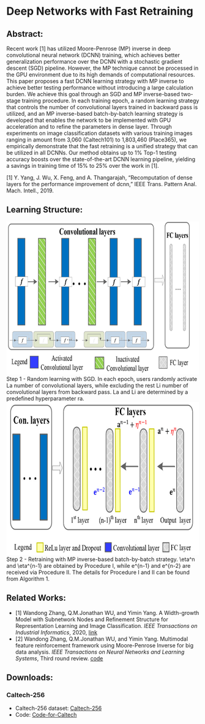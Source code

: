 # Deep Networks with Fast Retraining

## Abstract:  

Recent work [1] has utilized Moore-Penrose (MP) inverse in deep convolutional neural network (DCNN) training, which achieves better generalization performance over the DCNN with a stochastic gradient descent (SGD) pipeline. However, the MP technique cannot be processed in the GPU environment due to its high demands of computational resources. This paper proposes a fast DCNN learning strategy with MP inverse to achieve better testing performance without introducing a large calculation burden. We achieve this goal through an SGD and MP inverse-based two-stage training procedure. In each training epoch, a random learning strategy that controls the number of convolutional layers trained in backward pass is utilized, and an MP inverse-based batch-by-batch learning strategy is developed that enables the network to be implemented with GPU acceleration and to refine the parameters in dense layer. Through experiments on image classification datasets with various training images ranging in amount from 3,060 (Caltech101) to 1,803,460 (Place365), we empirically demonstrate that the fast retraining is a unified strategy that can be utilized in all DCNNs. Our method obtains up to 1\% Top-1 testing accuracy boosts over the state-of-the-art DCNN learning pipeline, yielding a savings in training time of 15\% to 25\% over the work in [1].

[1] Y. Yang, J. Wu, X. Feng, and A. Thangarajah, “Recomputation of dense layers for the performance improvement of dcnn,” IEEE Trans. Pattern Anal. Mach. Intell., 2019.

## Learning Structure:

<img src="https://github.com/W1AE/DCNN-FR/blob/master/1.jpg" width="700" height="400" />
Step 1 - Random learning with SGD. In each epoch, users randomly activate La number of convolutional layers, while excluding the rest Li number of convolutional layers from backward pass. La and Li are determined by a predefined hyperparameter ra.

<img src="https://github.com/W1AE/DCNN-FR/blob/master/2.jpg" width="700" height="400" />
Step 2 - Retraining with MP inverse-based batch-by-batch strategy. \eta^n and \eta^{n-1} are obtained by Procedure I, while e^{n-1} and e^{n-2} are received via Procedure II. The details for Procedure I and II can be found from Algorithm 1.

## Related Works:
* [1] Wandong Zhang, Q.M.Jonathan WU, and Yimin Yang. A Width-growth Model with Subnetwork Nodes and Refinement Structure for Representation Learning and Image Classification. *IEEE Transactions on Industrial Informatics*, 2020, [link](http://www.vision.caltech.edu/Image_Datasets/Caltech256/#Download)
* [2] Wandong Zhang, Q.M.Jonathan WU, and Yimin Yang. Multimodal feature reinforcement framework using Moore-Penrose Inverse for big data analysis. *IEEE Transactions on Neural Networks and Learning Systems*, Third round review. [code](http://www.vision.caltech.edu/Image_Datasets/Caltech256/#Download)

## Downloads:
### Caltech-256
* Caltech-256 dataset: [Caltech-256](http://www.vision.caltech.edu/Image_Datasets/Caltech256/#Download)
* Code: [Code-for-Caltech](https://github.com/wandongzhang/FR/blob/master/Demo.zip)

